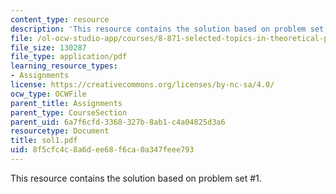 ```yaml
---
content_type: resource
description: 'This resource contains the solution based on problem set #1.'
file: /ol-ocw-studio-app/courses/8-871-selected-topics-in-theoretical-particle-physics-branes-and-gauge-theory-dynamics-fall-2004/8f5cfc4c8a6dee68f6ca0a347feee793_sol1.pdf
file_size: 130287
file_type: application/pdf
learning_resource_types:
- Assignments
license: https://creativecommons.org/licenses/by-nc-sa/4.0/
ocw_type: OCWFile
parent_title: Assignments
parent_type: CourseSection
parent_uid: 6a7f6cfd-3368-327b-8ab1-c4a04825d3a6
resourcetype: Document
title: sol1.pdf
uid: 8f5cfc4c-8a6d-ee68-f6ca-0a347feee793
---
```

This resource contains the solution based on problem set #1.